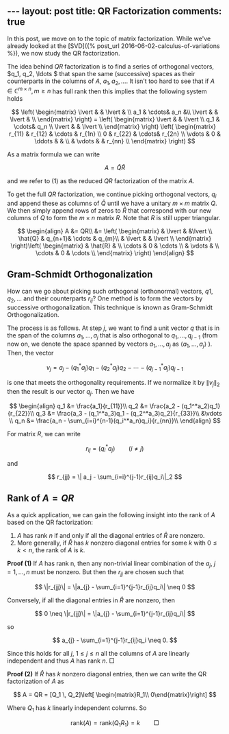 ​---
layout: post
title: QR Factorization
comments: true
---

In this post, we move on to the topic of matrix factorization. While we've already looked at the [SVD]({% post_url 2016-06-02-calculus-of-variations %}), we now study the QR factorization.

The idea behind $QR$ factorization is to find a series of orthogonal vectors, $q_1, q_2, \ldots $ that span the same (successive) spaces as their counterparts in the columns of $A$, $a_1, a_2, \ldots$. It isn't too hard to see that if $A \in \mathbb{C}^{m \times n}, m \ge n$ has full rank then this implies that the following system holds

$$
\left( 
\begin{matrix} 
\lvert & & \lvert &  \\
a_1 & \cdots& a_n &\\
\lvert & & \lvert &  \\
\end{matrix}
\right) = \left( 
\begin{matrix} 
\lvert & & \lvert \\
q_1 & \cdots& q_n \\
\lvert & & \lvert  \\
\end{matrix}
\right) \left( 
\begin{matrix} 
r_{11} & r_{12} & \cdots & r_{1n} \\
0 & r_{22} & \cdots& r_{2n} \\
\vdots & 0 & \ddots & &   \\
 & \vdots & &  r_{nn}  \\
\end{matrix}
\right)
$$

As a matrix formula we can write

$$
\begin{equation}
A = \hat{Q}\hat{R}
\end{equation}
$$

and we refer to (1) as the reduced $QR$ factorization of the matrix $A$.

To get the full $QR$ factorization, we continue picking orthogonal vectors, $q_i$ and append these as columns of $\hat{Q}$ until we have a unitary $m \times m$ matrix $Q$. We then simply append rows of zeros to $\hat{R}$ that correspond with our new columns of $Q$ to form the $m \times n$ matrix $R.$ Note that $R$ is still upper triangular.

$$
\begin{align}
A &= QR\\
&= \left( 
\begin{matrix} 
 & \lvert & &\lvert \\
\hat{Q} & q_{n+1}& \cdots & q_{m}\\
 & \lvert & & \lvert \\
\end{matrix}
\right)\left( 
\begin{matrix} 
& \hat{R} & \\
 \cdots & 0 & \cdots  \\
  & \vdots &   \\
   \cdots & 0 & \cdots  \\
\end{matrix}
\right)
\end{align}
$$

## Gram-Schmidt Orthogonalization

How can we go about picking such orthogonal (orthonormal) vectors, $q1,q_2,\ldots$ and their counterparts $r_{ij}$? One method is to form the vectors by successive orthogonalization. This technique is known as Gram-Schmidt Orthogonalization.

The process is as follows. At step $j$, we want to find a unit vector $q$ that is in the span of the columns $a_1, \ldots, a_j$ that is also orthogonal to $q_1, \ldots, q_{j-1}$ (from now on, we denote the space spanned by vectors $a_1, \ldots, a_j$ as $\langle a_1, \ldots, a_j \rangle$ ). Then, the vector 

$$
v_j = a_j - (q_1^*a_j)q_1 - (q_2^*a_j)q_2 - \cdots - (q_{j-1}^*a_j)q_{j-1}
$$

is one that meets the orthogonality requirements. If we normalize it by $\|v_j\|_2$ then the result is our vector $q_j$. Then we have

$$
\begin{align}
q_1 &= \frac{a_1}{r_{11}}\\
q_2 &= \frac{a_2 - (q_1^*a_2)q_1}{r_{22}}\\
q_3 &= \frac{a_3 - (q_1^*a_3)q_1 - (q_2^*a_3)q_2}{r_{33}}\\
&\vdots \\
q_n &= \frac{a_n - \sum_{i=i}^{n-1}(q_i^*a_n)q_i}{r_{nn}}\\
\end{align}
$$

For matrix $R$, we can write

$$
r_{ij} = (q_i^*a_j) \qquad (i \neq j)
$$

and 

$$
r_{jj} = \| a_j - \sum_{i=i}^{j-1}r_{ij}q_i\|_2
$$

## Rank of $A = QR$ 

As a quick application, we can gain the following insight into the rank of $A$ based on the QR factorization:

1. $A$ has rank $n$ if and only if all the diagonal entries of $\hat{R}$ are nonzero.
2. More generally, if $\hat{R}$ has $k$ nonzero diagonal entries for some $k$ with $0 \le k \lt n$, the rank of $A$ is $k$.

**Proof (1)**
If $A$ has rank n, then any non-trivial linear combination of the $a_j$, $j=1,\ldots,n$ must be nonzero. But then the $r_{jj}$ are chosen such that 

$$
\|r_{jj}\| = \|a_{j} - \sum_{i=1}^{j-1}r_{ij}q_i\| \neq 0
$$

Conversely, if all the diagonal entries in $\hat{R}$ are nonzero, then 

$$
0 \neq \|r_{jj}\| = \|a_{j} - \sum_{i=1}^{j-1}r_{ij}q_i\| 
$$

so

$$
a_{j} - \sum_{i=1}^{j-1}r_{ij}q_i \neq 0.
$$

Since this holds for all $j$, $1 \le j \le n$ all the columns of $A$ are linearly independent and thus $A$ has rank $n$. $\Box$

**Proof (2)**
If $\hat{R}$ has $k$ nonzero diagonal entries, then we can write the QR factorization of $A$ as

$$
A = QR = [Q_1 \, Q_2]\left[ \begin{matrix}R_1\\
0\end{matrix}\right]
$$

Where $Q_1$ has $k$ linearly independent columns. So 

$$\text{rank}(A) = \text{rank}\left(Q_1R_1\right) = k \qquad \Box$$